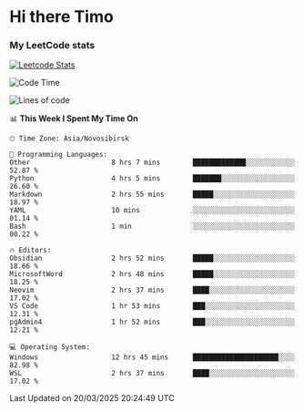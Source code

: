# Hi there Timo
### My LeetCode stats
[![Leetcode Stats](https://leetcard.jacoblin.cool/przdtl?border=0&radius=20&ext=heatmap&theme=nord)](https://leetcode.com/przdtl)

<!--START_SECTION:waka-->
![Code Time](http://img.shields.io/badge/Code%20Time-686%20hrs%2024%20mins-blue)

![Lines of code](https://img.shields.io/badge/From%20Hello%20World%20I%27ve%20Written-84.0%20thousand%20lines%20of%20code-blue)

📊 **This Week I Spent My Time On** 

```text
🕑︎ Time Zone: Asia/Novosibirsk

💬 Programming Languages: 
Other                    8 hrs 7 mins        █████████████░░░░░░░░░░░░   52.87 % 
Python                   4 hrs 5 mins        ███████░░░░░░░░░░░░░░░░░░   26.60 % 
Markdown                 2 hrs 55 mins       █████░░░░░░░░░░░░░░░░░░░░   18.97 % 
YAML                     10 mins             ░░░░░░░░░░░░░░░░░░░░░░░░░   01.14 % 
Bash                     1 min               ░░░░░░░░░░░░░░░░░░░░░░░░░   00.22 % 

🔥 Editors: 
Obsidian                 2 hrs 52 mins       █████░░░░░░░░░░░░░░░░░░░░   18.66 % 
MicrosoftWord            2 hrs 48 mins       █████░░░░░░░░░░░░░░░░░░░░   18.25 % 
Neovim                   2 hrs 37 mins       ████░░░░░░░░░░░░░░░░░░░░░   17.02 % 
VS Code                  1 hr 53 mins        ███░░░░░░░░░░░░░░░░░░░░░░   12.31 % 
pgAdmin4                 1 hr 52 mins        ███░░░░░░░░░░░░░░░░░░░░░░   12.21 % 

💻 Operating System: 
Windows                  12 hrs 45 mins      █████████████████████░░░░   82.98 % 
WSL                      2 hrs 37 mins       ████░░░░░░░░░░░░░░░░░░░░░   17.02 % 
```


 Last Updated on 20/03/2025 20:24:49 UTC
<!--END_SECTION:waka-->
